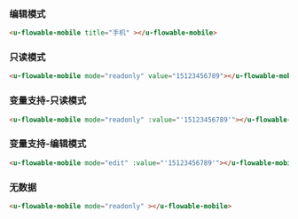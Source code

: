 ### 编辑模式

``` html
<u-flowable-mobile title="手机" ></u-flowable-mobile>
```

### 只读模式

``` html
<u-flowable-mobile mode="readonly" value="15123456789"></u-flowable-mobile>
```

### 变量支持-只读模式

``` html
<u-flowable-mobile mode="readonly" :value="'15123456789'"></u-flowable-mobile>
```

### 变量支持-编辑模式

``` html
<u-flowable-mobile mode="edit" :value="'15123456789'"></u-flowable-mobile>
```

### 无数据

``` html
<u-flowable-mobile mode="readonly" ></u-flowable-mobile>
```
